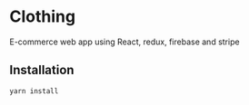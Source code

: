 # Clothing

E-commerce web app using React, redux, firebase and stripe  

## Installation

```
yarn install

```
